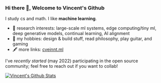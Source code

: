 ### Hi there 👋, Welcome to Vincent's Github

I study cs and math. I like **machine learning**. 

- 🔭 research interests: large-scale ml systems, edge computing/tiny ml, deep generative models, continual learning, AI alignment
- 🌱 my hobbies: design & build stuff, read philosophy, play guitar, and gaming
- 🖋️ more links: [cveinnt.ml](https://cveinnt.ml)

I've _recently started_ (may 2022) participating in the open source community; feel free to reach out if you want to collab!


[![Vincent's Github Stats](https://github-readme-stats.vercel.app/api?username=cveinnt&hide=stars,issues&count_private=false&show_icons=true&theme=tokyonight)](https://github.com/anuraghazra/github-readme-stats)

<!-- [![Top Langs](https://github-readme-stats.vercel.app/api/top-langs/?username=cveinnt&layout=compact&theme=tokyonight&langs_count=10)](https://github.com/anuraghazra/github-readme-stats) -->

